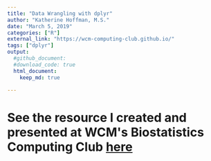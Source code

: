 ```yaml
---
title: "Data Wrangling with dplyr"
author: "Katherine Hoffman, M.S."
date: "March 5, 2019"
categories: ["R"]
external_link: "https://wcm-computing-club.github.io/"
tags: ["dplyr"] 
output:
  #github_document:
  #download_code: true
  html_document:
    keep_md: true

---
```


# See the resource I created and presented at WCM's Biostatistics Computing Club [here](https://wcm-computing-club.github.io/file_slides/201903_Hoffman_dplyr.html)
